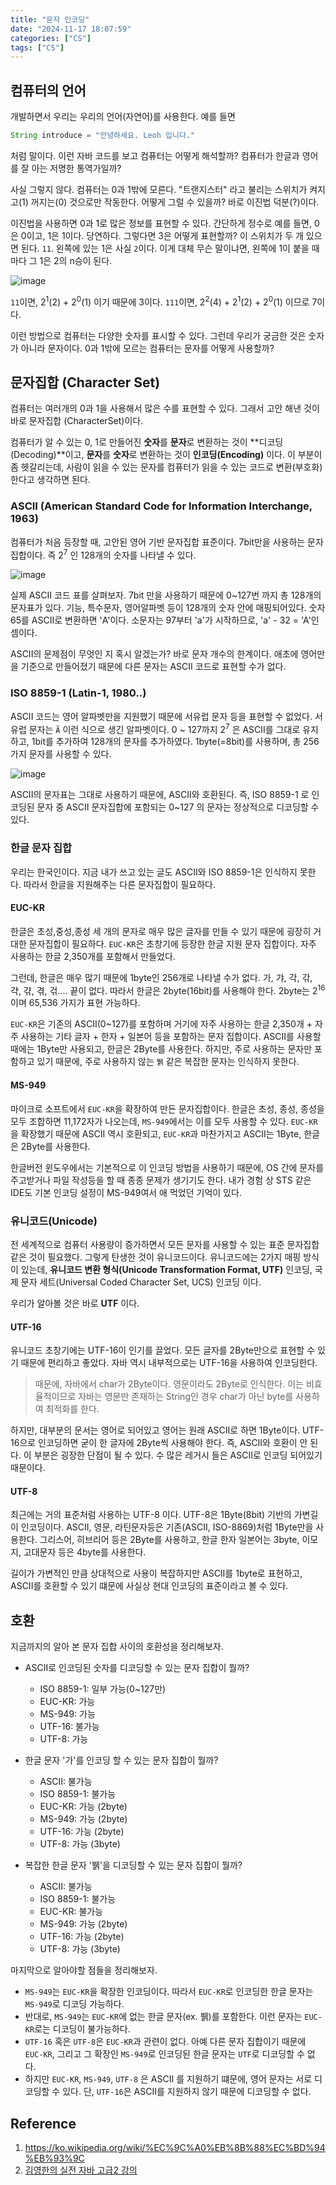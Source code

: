 ```yaml
---
title: "문자 인코딩"
date: "2024-11-17 18:07:59"
categories: ["CS"]
tags: ["CS"]
---
```


## 컴퓨터의 언어

개발하면서 우리는 우리의 언어(자연어)를 사용한다. 예를 들면
```java
String introduce = "안녕하세요. Leoh 입니다."
```
처럼 말이다. 이런 자바 코드를 보고 컴퓨터는 어떻게 해석할까? 컴퓨터가 한글과 영어를 잘 아는 저명한 통역가일까?

사실 그렇지 않다. 컴퓨터는 0과 1밖에 모른다. "트랜지스터" 라고 불리는 스위치가 켜지고(1) 꺼지는(0) 것으로만 작동한다.
어떻게 그럴 수 있을까? 바로 이진법 덕분(?)이다.

이진법을 사용하면 0과 1로 많은 정보를 표현할 수 있다. 간단하게 정수로 예를 들면, 0은 0이고, 1은 1이다. 당연하다. 그렇다면 3은 어떻게 표현할까? 이 스위치가 두 개 있으면 된다. `11`.  왼쪽에 있는 1은 사실 `2`이다. 
이게 대체 무슨 말이냐면, 왼쪽에 1이 붙을 때마다 그 1은 2의 n승이 된다.

![image](/assets/img/2024-11-18-문자-인코딩/Pasted-image-20241117181926.png)

 `11`이면,  2<sup>1</sup>(2) + 2<sup>0</sup>(1) 이기 때문에 3이다. `111`이면, 2<sup>2</sup>(4) + 2<sup>1</sup>(2) + 2<sup>0</sup>(1) 이므로 7이다.

이런 방법으로 컴퓨터는 다양한 숫자를 표시할 수 있다. 그런데 우리가 궁금한 것은 숫자가 아니라 문자이다. 0과 1밖에 모르는 컴퓨터는 문자를 어떻게 사용할까?

## 문자집합 (Character Set)
컴퓨터는 여러개의 0과 1을 사용해서 많은 수를 표현할 수 있다. 그래서 고안 해낸 것이 바로 문자집합 (CharacterSet)이다.

컴퓨터가 알 수 있는 0, 1로 만들어진 **숫자**를 **문자**로 변환하는 것이 **디코딩(Decoding)**이고, **문자**를 **숫자**로 변환하는 것이 **인코딩(Encoding)** 이다. 이 부분이 좀 헷갈리는데, 사람이 읽을 수 있는 문자를 컴퓨터가 읽을 수 있는 코드로 변환(부호화)한다고 생각하면 된다.

### ASCII (American Standard Code for Information Interchange, 1963)
컴퓨터가 처음 등장할 때, 고안된 영어 기반 문자집합 표준이다.
7bit만을 사용하는 문자 집합이다. 즉 2<sup>7</sup> 인 128개의 숫자를 나타낼 수 있다.

![image](/assets/img/2024-11-18-문자-인코딩/Pasted-image-20241117211808.png)

실제 ASCII 코드 표를 살펴보자. 7bit 만을 사용하기 때문에 0~127번 까지 총 128개의 문자표가 있다.
기능, 특수문자, 영어알파벳 등이 128개의 숫자 안에 매핑되어있다.
숫자 65를 ASCII로 변환하면 'A'이다. 소문자는 97부터 'a'가 시작하므로, 'a' - 32 = 'A'인 셈이다.

ASCII의 문제점이 무엇인 지 혹시 알겠는가? 바로 문자 개수의 한계이다. 애초에 영어만을 기준으로 만들어졌기 때문에 다른 문자는 ASCII 코드로 표현할 수가 없다. 

### ISO 8859-1 (Latin-1, 1980..)

ASCII 코드는 영어 알파벳만을 지원했기 때문에 서유럽 문자 등을 표현할 수 없었다. 서유럽 문자는 `Ã` 이런 식으로 생긴 알파벳이다. 0 ~ 127까지 2<sup>7</sup> 은 ASCII를 그대로 유지하고, 1bit를 추가하여 128개의 문자를 추가하였다. 1byte(=8bit)를 사용하며, 총 256가지 문자를 사용할 수 있다.

![image](/assets/img/2024-11-18-문자-인코딩/Pasted-image-20241117213418.png)

ASCII의 문자표는 그대로 사용하기 때문에, ASCII와 호환된다. 즉, ISO 8859-1 로 인코딩된 문자 중 ASCII 문자집합에 포함되는 0~127 의 문자는 정상적으로 디코딩할 수 있다.

### 한글 문자 집합
우리는 한국인이다. 지금 내가 쓰고 있는 글도 ASCII와 ISO 8859-1은 인식하지 못한다. 따라서 한글을 지원해주는 다른 문자집합이 필요하다.
#### EUC-KR
한글은 초성,중성,종성 세 개의 문자로 매우 많은 글자를 만들 수 있기 때문에 굉장히 거대한 문자집합이 필요하다. 
`EUC-KR`은 초창기에 등장한 한글 지원 문자 집합이다. 자주 사용하는 한글 2,350개를 포함해서 만들었다.

그런데, 한글은 매우 많기 때문에 1byte인 256개로 나타낼 수가 없다. 가, 갸, 각, 갂, 갹, 갺, 겪, 걲.... 끝이 없다. 따라서 한글은 2byte(16bit)를 사용해야 한다. 2byte는 2<sup>16</sup> 이며 65,536 가지가 표현 가능하다. 

`EUC-KR`은 기존의 ASCII(0~127)를 포함하며 거기에 자주 사용하는 한글 2,350개 + 자주 사용하는 기타 글자 + 한자 + 일본어 등을 포함하는 문자 집합이다. ASCII를 사용할 때에는 1Byte만 사용되고, 한글은 2Byte를 사용한다. 하지만, 주로 사용하는 문자만 포함하고 있기 때문에, 주로 사용하지 않는 `뷁` 같은 복잡한 문자는 인식하지 못한다.

#### MS-949
마이크로 소프트에서 `EUC-KR`을 확장하여 만든 문자집합이다. 한글은 초성, 종성, 종성을 모두 조합하면 11,172자가 나오는데, `MS-949`에서는 이를 모두 사용할 수 있다. `EUC-KR`을 확장했기 때문에 ASCII 역시 호환되고, `EUC-KR`과 마찬가지고 ASCII는 1Byte, 한글은 2Byte를 사용한다.

한글버전 윈도우에서는 기본적으로 이 인코딩 방법을 사용하기 때문에, OS 간에 문자를 주고받거나 파일 작성등을 할 때 종종 문제가 생기기도 한다. 내가 경험 상  STS 같은 IDE도 기본 인코딩 설정이 MS-949여서 애 먹었던 기억이 있다.

### 유니코드(Unicode)
전 세계적으로 컴퓨터 사용량이 증가하면서 모든 문자를 사용할 수 있는 표준 문자집합 같은 것이 필요했다.
그렇게 탄생한 것이 유니코드이다. 유니코드에는 2가지 매핑 방식이 있는데, **유니코드 변환 형식(Unicode Transformation Format, UTF)** 인코딩, 국제 문자 세트(Universal Coded Character Set, UCS) 인코딩 이다.

우리가 알아볼 것은 바로 **UTF** 이다.

#### UTF-16
유니코드 초창기에는 UTF-16이 인기를 끌었다. 모든 글자를 2Byte만으로 표현할 수 있기 때문에 편리하고 좋았다. 자바 역시 내부적으로는 UTF-16을 사용하여 인코딩한다.

> 때문에, 자바에서 char가 2Byte이다. 영문이라도 2Byte로 인식한다. 이는 비효율적이므로 자바는 영문만 존재하는 String인 경우 char가 아닌 byte를 사용하여 최적화를 한다.

하지만, 대부분의 문서는 영어로 되어있고 영어는 원래 ASCII로 하면 1Byte이다. UTF-16으로 인코딩하면 굳이 한 글자에 2Byte씩 사용해야 한다. 즉, ASCII와 호환이 안 된다. 이 부분은 굉장한 단점이 될 수 있다. 수 많은 레거시 들은 ASCII로 인코딩 되어있기 때문이다. 

#### UTF-8
최근에는 거의 표준처럼 사용하는 UTF-8 이다. UTF-8은 1Byte(8bit) 기반의 가변길이 인코딩이다.
ASCII, 영문, 라틴문자등은 기존(ASCII, ISO-8869)처럼 1Byte만을 사용한다. 그리스어, 히브리어 등은 2Byte를 사용하고, 한글 한자 일본어는 3byte, 이모지, 고대문자 등은 4byte를 사용한다.

길이가 가변적인 만큼 상대적으로 사용이 복잡하지만 ASCII를 1byte로 표현하고, ASCII를 호환할 수 있기 떄문에 사실상 현대 인코딩의 표준이라고 볼 수 있다.


## 호환

지금까지의 알아 본 문자 집합 사이의 호환성을 정리해보자.

- ASCII로 인코딩된 숫자를 디코딩할 수 있는 문자 집합이 뭘까?
	- ISO 8859-1: 일부 가능(0~127만)
	- EUC-KR: 가능
	- MS-949: 가능
	- UTF-16: 불가능
	- UTF-8: 가능

- 한글 문자 '가'를 인코딩 할 수 있는 문자 집합이 뭘까?
	- ASCII: 불가능
	- ISO 8859-1: 불가능
	- EUC-KR: 가능 (2byte)
	- MS-949: 가능 (2byte)
	- UTF-16: 가능 (2byte)
	- UTF-8: 가능 (3byte)

- 복잡한 한글 문자 '뷁'을 디코딩할 수 있는 문자 집합이 뭘까?
	-  ASCII: 불가능
	- ISO 8859-1: 불가능
	- EUC-KR: 불가능
	- MS-949: 가능 (2byte)
	- UTF-16: 가능 (2byte)
	- UTF-8: 가능 (3byte)

마지막으로 알아야할 점들을 정리해보자.
- `MS-949`는 `EUC-KR`을 확장한 인코딩이다. 따라서 `EUC-KR`로 인코딩한 한글 문자는 `MS-949`로 디코딩 가능하다.
- 반대로, `MS-949`는 `EUC-KR`에 없는 한글 문자(ex. 뷁)를 포함한다. 이런 문자는 `EUC-KR`로는 디코딩이 불가능하다.
- `UTF-16` 혹은  `UTF-8`은 `EUC-KR`과 관련이 없다. 아예 다른 문자 집합이기 때문에 `EUC-KR`, 그리고 그 확장인 `MS-949`로 인코딩된 한글 문자는 `UTF`로 디코딩할 수 없다.
- 하지만 `EUC-KR`, `MS-949`, `UTF-8` 은 ASCII 를 지원하기 떄문에, 영어 문자는 서로 디코딩할 수 있다. 단, `UTF-16`은 ASCII를 지원하지 않기 때문에 디코딩할 수 없다.
## Reference
1. https://ko.wikipedia.org/wiki/%EC%9C%A0%EB%8B%88%EC%BD%94%EB%93%9C
2. [김영한의 실전 자바 고급2 강의](https://www.inflearn.com/course/%EA%B9%80%EC%98%81%ED%95%9C%EC%9D%98-%EC%8B%A4%EC%A0%84-%EC%9E%90%EB%B0%94-%EA%B3%A0%EA%B8%89-2)
